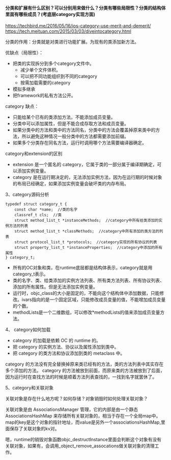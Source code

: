 #### 分类和扩展有什么区别？可以分别用来做什么？分类有哪些局限性？分类的结构体里面有哪些成员？(考底层category实现方面)

https://techbird.me/2016/05/16/ios-category-use-merit-and-demerit/
https://tech.meituan.com/2015/03/03/diveintocategory.html

分类的作用：分类就是对类进行功能扩展。为现有的类添加新方法。

优缺点（局限性）：

+ 把类的实现拆分到多个category文件中。
  + 减少单个文件体积。
  + 可以把不同功能组织到不同的category
  + 按需加载需要的category
+ 模拟多继承
+ 把framework的私有方法公开。

category 缺点：

+ 只能给某个已有的类添加方法，不能添加成员变量。
+ 分类中可以添加属性，但是不能合成存取方法和成员变量。
+ 如果分类中的方法和类中的方法同名，分类中的方法会覆盖掉原来类中的方法，所以避免这种情况一般分类中的方法都需要添加前缀。
+ 如果多个分类存在同名方法，运行时调用哪个方法需要编译器确定。

category和extension的区别

+ extension 是一个匿名的 category，它属于类的一部分属于编译期确定，可以添加实例变量。
+ category 是在运行期决定的，无法添加实例方法，因为在运行期的时候对象的布局已经确定，如果添加实例变量会破坏类的内存布局。

3、category源码分析

```
typedef struct category_t {
    const char *name;  //类的名字
    classref_t cls;  //类
    struct method_list_t *instanceMethods;  //category中所有给类添加的实例方法的列表
    struct method_list_t *classMethods;  //category中所有添加的类方法的列表
    struct protocol_list_t *protocols;  //category实现的所有协议的列表
    struct property_list_t *instanceProperties;  //category中添加的所有属性
} category_t;
```

+ 所有的OC对象和类，在runtime底层都是结构体表示，category就是用category_t表示。
+ 类的名字、类、给类添加的实例方法列表、所有类方法列表、所有协议列表、添加的所有属性。但是无法添加实例变量。
+ 运行时，objc_class的大小是固定的，不能向这个结构体中添加数据，只能修改。ivars指向的是一个固定区域，只能修改成员变量的值，不能增加成员变量的个数。
+ methodLists是一个二维数组，可以修改*methodLists的值来添加成员变量方法。

4、 category如何加载

+ category 的加载是依赖 OC 的 runtime 的。
+ 把 category 的实例方法、协议以及属性添加到类中。
+ 把 category 的类方法和协议添加到类的 metaclass 中。

category 的方法没有完全替换掉原来类已经有的方法，类的方法列表中其实存在多个添加的方法。
category 的方法被放到前面，而原来类的方法被放到了后面，因为运行时在查找方法的时候是顺着方法列表查找的，一找到名字就罢休了。

5、category和关联对象

关联对象是存在什么地方呢？如何存储？对象销毁时如何处理关联对象？

关联对象是由 AssociationsManager 管理，它的内部是由一个静态 AssociationsHashMap 来存储所有关联对象的，相当于存在一个全局map中。map的key是这个对象的指针地址，而value是另外一个associationsHashMap,里面保存了关联对象的kv对。

嗯，runtime的销毁对象函数objc_destructInstance里面会判断这个对象有没有关联对象，如果有，会调用_object_remove_assocations做关联对象的清理工作。